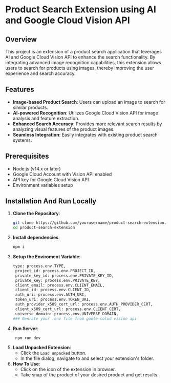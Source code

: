 # Product Search Extension using AI and Google Cloud Vision API

## Overview

This project is an extension of a product search application that leverages AI and Google Cloud Vision API to enhance the search functionality. By integrating advanced image recognition capabilities, this extension allows users to search for products using images, thereby improving the user experience and search accuracy.

## Features

- **Image-based Product Search**: Users can upload an image to search for similar products.
- **AI-powered Recognition**: Utilizes Google Cloud Vision API for image analysis and feature extraction.
- **Enhanced Search Accuracy**: Provides more relevant search results by analyzing visual features of the product images.
- **Seamless Integration**: Easily integrates with existing product search systems.

## Prerequisites

- Node.js (v14.x or later)
- Google Cloud Account with Vision API enabled
- API key for Google Cloud Vision API
- Environment variables setup

## Installation And Run Locally

1. **Clone the Repository**:
   ```bash
   git clone https://github.com/yourusername/product-search-extension.git
   cd product-search-extension
2. **Install dependencies**:
   ```bash
   npm i
3. **Setup the Enviroment Variable**:
   ```bash
   type: process.env.TYPE,
    project_id: process.env.PROJECT_ID,
    private_key_id: process.env.PRIVATE_KEY_ID,
    private_key: process.env.PRIVATE_KEY,
    client_email: process.env.CLIENT_EMAIL,
    client_id: process.env.CLIENT_ID,
    auth_uri: process.env.AUTH_URI,
    token_uri: process.env.TOKEN_URI,
    auth_provider_x509_cert_url: process.env.AUTH_PROVIDER_CERT,
    client_x509_cert_url: process.env.CLIENT_CERT,
    universe_domain: process.env.UNIVERSE_DOMAIN,
   ### Genrate your .env file from goole colud vision api
4. **Run Server**:
   ```bash
    npm run dev
5. **Load Unpacked Extension**:
   - Click the `Load unpacked` button.
   - In the file dialog, navigate to and select your extension's folder.
6. **How To Use**:
   - Click on the icon of the extension in browser.
   - Take snap of the product of your desired product and get results.

    
